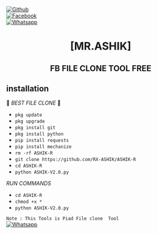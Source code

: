 <b></b> </br> <br>[![Github](https://img.shields.io/badge/Github-Mr.ASHIK-dimgray?style=flat-square&logo=github)](https://github.com/RX-ASHIK)<br> [![Facebook](https://img.shields.io/badge/Facebook-ASHIK-blue?style=flat-square&logo=facebook)](https://www.facebook.com/Imtiaz.ASHIK.07)<br> [![Whatsapp](https://img.shields.io/badge/Whatsapp-ASHIK-deepgreen?style=flat-square&logo=whatsapp)](https://wa.me/+8801935091078)



<h1 align="center"> [MR.ASHIK]</h1>

<h2 align="center">  FB FILE CLONE  TOOL FREE </h2>


## <b>installation</b>

🔰 _BEST FILE CLONE_ 🔰

- `pkg update`
- `pkg upgrade`
- `pkg install git`
- `pkg install python`
- `pip install requests`
- `pip install mechanize`
- `rm -rf ASHIK-R`
- `git clone https://github.com/RX-ASHIK/ASHIK-R`
- `cd ASHIK-R`
- `python ASHIK-V2.0.py`
     
 _RUN COMMANDS_
- `cd ASHIK-R`
- `chmod +x *`
- `python ASHIK-V2.0.py`

 ```Note : This Tools is Piad File clone  Tool ```</br>
 [![Whatsapp](https://img.shields.io/badge/Whatsapp-ASHIK-deepgreen?style=flat-square&logo=whatsapp)](https://wa.me/+8801935091078)
